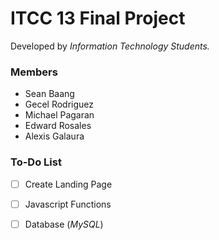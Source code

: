 # ITCC 13 Final Project

Developed by *Information Technology Students.*

### Members
- Sean Baang
- Gecel Rodriguez
- Michael Pagaran
- Edward Rosales
- Alexis Galaura

### To-Do List
- [ ] Create Landing Page
- [ ] Javascript Functions
- [ ] Database (*MySQL*)


